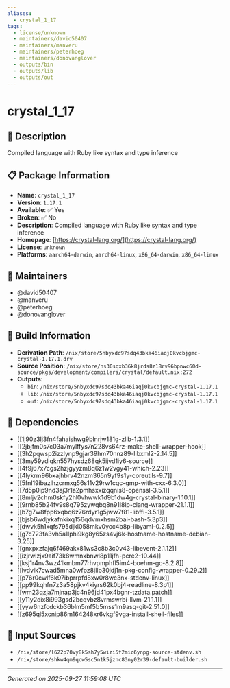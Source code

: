 ```yaml
---
aliases:
  - crystal_1_17
tags:
  - license/unknown
  - maintainers/david50407
  - maintainers/manveru
  - maintainers/peterhoeg
  - maintainers/donovanglover
  - outputs/bin
  - outputs/lib
  - outputs/out
---
```


# crystal_1_17

## 📝 Description

Compiled language with Ruby like syntax and type inference

## 📋 Package Information

- **Name**: `crystal_1_17`
- **Version**: `1.17.1`
- **Available**: ✅ Yes
- **Broken**: ✅ No
- **Description**: Compiled language with Ruby like syntax and type inference
- **Homepage**: [https://crystal-lang.org/](https://crystal-lang.org/)
- **License**: `unknown`
- **Platforms**: `aarch64-darwin`, `aarch64-linux`, `x86_64-darwin`, `x86_64-linux`
## 👥 Maintainers

- @david50407
- @manveru
- @peterhoeg
- @donovanglover


## 🔧 Build Information

- **Derivation Path**: `/nix/store/5nbyxdc97sdq43bka46iaqj0kvcbjgmc-crystal-1.17.1.drv`
- **Source Position**: `/nix/store/ns30sqxb36k8jrds8z18rv96bpnwc60d-source/pkgs/development/compilers/crystal/default.nix:272`
- **Outputs**:
  - `bin`:  `/nix/store/5nbyxdc97sdq43bka46iaqj0kvcbjgmc-crystal-1.17.1`
  - `lib`:  `/nix/store/5nbyxdc97sdq43bka46iaqj0kvcbjgmc-crystal-1.17.1`
  - `out`:  `/nix/store/5nbyxdc97sdq43bka46iaqj0kvcbjgmc-crystal-1.17.1`

## 🔗 Dependencies

- [[1j90z3lj3fn4fahaishwg9blnrjw181g-zlib-1.3.1]]
- [[2jbjfm0s7c03a7mylffys7n228vs64rz-make-shell-wrapper-hook]]
- [[3h2pqwsp2izzlynp9gjar39hm70nnz89-libxml2-2.14.5]]
- [[3my59ydlqkn557hysdz68qk5ijvd1iy6-source]]
- [[4f9j67x7cgs2hzjgyyzm8q6z1w2vgy41-which-2.23]]
- [[4lykrm96bxajhbrv42nzm365n9yf9s1y-coreutils-9.7]]
- [[5fnl19ibazlhzcrmxg56s11v29rw1cqc-gmp-with-cxx-6.3.0]]
- [[7d5p0ip9nd3aj3r1a2pmhsxxizqqnis8-openssl-3.5.1]]
- [[8mljv2chm0skfy2hl0vhwwk1d9b1dw4g-crystal-binary-1.10.1]]
- [[9rnb85b24fv9s8q795zywqbq8n91l8ip-clang-wrapper-21.1.1]]
- [[b7g7w8fpp6xqbq6z76rdyr1g5jww7f81-libffi-3.5.1]]
- [[bjsb6wdjykafnkixq156qdvmxhsm2bai-bash-5.3p3]]
- [[dwvk5h1xqfs795djkl058mkv0ycc4b8p-libyaml-0.2.5]]
- [[g7c723fa3vh5a1lphi9kg8y65zs4vj6k-hostname-hostname-debian-3.25]]
- [[gnxpxzfajq6f469akx81ws3c8b3c0v43-libevent-2.1.12]]
- [[izjrwizjx9aif73k8wmnxbnwl8p11jfh-pcre2-10.44]]
- [[ksj1r4nv3wz41kmbm77rhvpmphfl5im4-boehm-gc-8.2.8]]
- [[lvdvlk7cwad5mna0wfpz8jllb30jdj1n-pkg-config-wrapper-0.29.2]]
- [[p76r0cwlf6k97ibprrpfd8xw0r8wc3nx-stdenv-linux]]
- [[pp99kqhfn7z3a58pjkv4kiyrs62k0bj4-readline-8.3p1]]
- [[wm23qzja7mjnap3jc4n96jd41px4bgnr-tzdata.patch]]
- [[y11y2dix8i993gsd2bcqvbz8vrmswrbi-llvm-21.1.1]]
- [[yyw6nzfcdckb36blm5mf5b5mss1m9asq-git-2.51.0]]
- [[z695ql5xcnip86m164248xr6vkgf9vga-install-shell-files]]

## 📁 Input Sources

- `/nix/store/l622p70vy8k5sh7y5wizi5f2mic6ynpg-source-stdenv.sh`
- `/nix/store/shkw4qm9qcw5sc5n1k5jznc83ny02r39-default-builder.sh`

---
*Generated on 2025-09-27 11:59:08 UTC*
